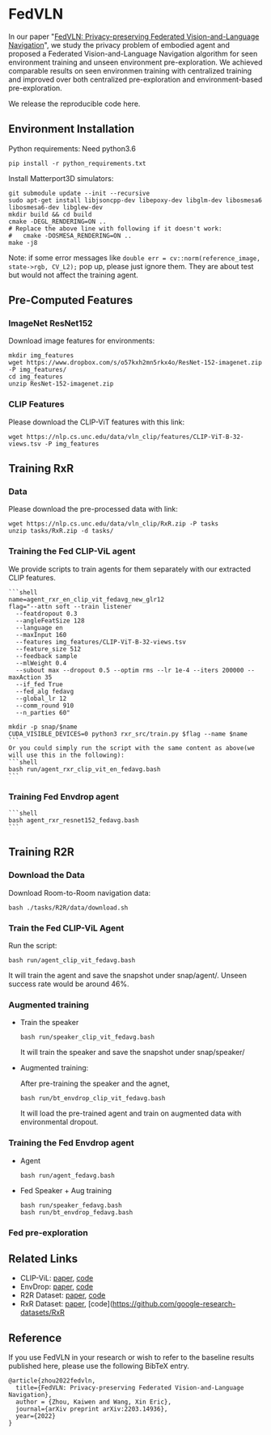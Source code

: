 # FedVLN

In our paper "[FedVLN: Privacy-preserving Federated Vision-and-Language Navigation](https://arxiv.org/abs/2203.14936)", we study the privacy problem of embodied agent and proposed a Federated Vision-and-Language Navigation algorithm for seen environment training and unseen environment pre-exploration. We achieved comparable results on seen environmen training with centralized training and improved over both centralized pre-exploration and environment-based pre-exploration. 

We release the reproducible code here.

## Environment Installation

Python requirements: Need python3.6
```
pip install -r python_requirements.txt
```

Install Matterport3D simulators:
```
git submodule update --init --recursive 
sudo apt-get install libjsoncpp-dev libepoxy-dev libglm-dev libosmesa6 libosmesa6-dev libglew-dev
mkdir build && cd build
cmake -DEGL_RENDERING=ON ..
# Replace the above line with following if it doesn't work:
#   cmake -DOSMESA_RENDERING=ON ..
make -j8
```

Note: 
if some error messages like `double err = cv::norm(reference_image, state->rgb, CV_L2);` pop up, please just ignore them.
They are about test but would not affect the training agent.

## Pre-Computed Features
### ImageNet ResNet152

Download image features for environments:
```
mkdir img_features
wget https://www.dropbox.com/s/o57kxh2mn5rkx4o/ResNet-152-imagenet.zip -P img_features/
cd img_features
unzip ResNet-152-imagenet.zip
```

### CLIP Features
Please download the CLIP-ViT features with this link:
```shell
wget https://nlp.cs.unc.edu/data/vln_clip/features/CLIP-ViT-B-32-views.tsv -P img_features
```

## Training RxR

### Data
Please download the pre-processed data with link:
```shell
wget https://nlp.cs.unc.edu/data/vln_clip/RxR.zip -P tasks
unzip tasks/RxR.zip -d tasks/
```

### Training the Fed CLIP-ViL agent
We provide scripts to train agents for them separately with our extracted CLIP features.

    ```shell
    name=agent_rxr_en_clip_vit_fedavg_new_glr12
    flag="--attn soft --train listener
      --featdropout 0.3
      --angleFeatSize 128
      --language en
      --maxInput 160
      --features img_features/CLIP-ViT-B-32-views.tsv
      --feature_size 512
      --feedback sample
      --mlWeight 0.4
      --subout max --dropout 0.5 --optim rms --lr 1e-4 --iters 200000 --maxAction 35
      --if_fed True
      --fed_alg fedavg
      --global_lr 12
      --comm_round 910
      --n_parties 60"

    mkdir -p snap/$name
    CUDA_VISIBLE_DEVICES=0 python3 rxr_src/train.py $flag --name $name
    ```
    Or you could simply run the script with the same content as above(we will use this in the following):
    ```shell
    bash run/agent_rxr_clip_vit_en_fedavg.bash
    ```
    
### Training Fed Envdrop agent
    ```shell
    bash agent_rxr_resnet152_fedavg.bash
    ```

## Training R2R

### Download the Data
Download Room-to-Room navigation data:
```
bash ./tasks/R2R/data/download.sh
```

### Train the Fed CLIP-ViL Agent
Run the script:
```
bash run/agent_clip_vit_fedavg.bash
```
It will train the agent and save the snapshot under snap/agent/. Unseen success rate would be around 46%.

### Augmented training
- Train the speaker
  ```
  bash run/speaker_clip_vit_fedavg.bash
  ```
  It will train the speaker and save the snapshot under snap/speaker/

- Augmented training:

  After pre-training the speaker and the agnet,
  ```
  bash run/bt_envdrop_clip_vit_fedavg.bash
  ```
  It will load the pre-trained agent and train on augmented data with environmental dropout.
  
### Training the Fed Envdrop agent
- Agent
  ```shell
  bash run/agent_fedavg.bash
  ```
- Fed Speaker + Aug training
  ```shell
  bash run/speaker_fedavg.bash
  bash run/bt_envdrop_fedavg.bash
  ```

### Fed pre-exploration


## Related Links
- CLIP-ViL: [paper](https://arxiv.org/abs/2107.06383), [code](https://github.com/clip-vil/CLIP-ViL/tree/master/CLIP-ViL-VLN)
- EnvDrop: [paper](https://arxiv.org/abs/1904.04195), [code](https://github.com/airsplay/R2R-EnvDrop)
- R2R Dataset: [paper](https://arxiv.org/pdf/1711.07280.pdf), [code](https://github.com/peteanderson80/Matterport3DSimulator)
- RxR Dataset: [paper](https://arxiv.org/abs/2010.07954), [code](https://github.com/google-research-datasets/RxR

## Reference
If you use FedVLN in your research or wish to refer to the baseline results published here, 
please use the following BibTeX entry. 

```shell
@article{zhou2022fedvln,
  title={FedVLN: Privacy-preserving Federated Vision-and-Language Navigation},
  author = {Zhou, Kaiwen and Wang, Xin Eric},
  journal={arXiv preprint arXiv:2203.14936},
  year={2022}
}
```
